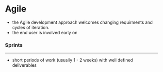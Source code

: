 # Agile 

- the Agile development approach welcomes changing requirments and cycles of iteration. 
- the end user is involved early on

### Sprints
----
- short periods of work (usually 1 - 2 weeks) with well defined deliverables 